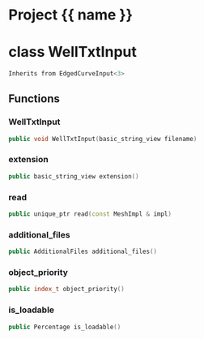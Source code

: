 <script setup>
import {useRoute} from 'vitepress'
const {path} = useRoute()
const tokens = path.split('/')
const words = tokens[2].split('-');
for (let i = 0; i < words.length; i++) {
    words[i] = words[i].charAt(0).toUpperCase() + words[i].slice(1);
    words[i] = words[i].replace('geode', 'Geode')
}
const name = words.join('-');
</script>
# Project {{ name }}

# class WellTxtInput


```cpp
Inherits from EdgedCurveInput<3>
```



## Functions

### WellTxtInput

```cpp
public void WellTxtInput(basic_string_view filename)
```


### extension

```cpp
public basic_string_view extension()
```


### read

```cpp
public unique_ptr read(const MeshImpl & impl)
```


### additional_files

```cpp
public AdditionalFiles additional_files()
```


### object_priority

```cpp
public index_t object_priority()
```


### is_loadable

```cpp
public Percentage is_loadable()
```




